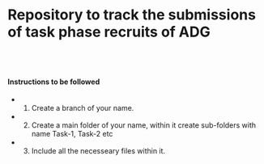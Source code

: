# Repository to track the submissions of task phase recruits of ADG
<br> </br>

#### Instructions to be followed
* 1. Create a branch of your name.
* 2. Create a main folder of your name, within it create sub-folders with name Task-1, Task-2 etc
* 3. Include all the necesseary files within it.
